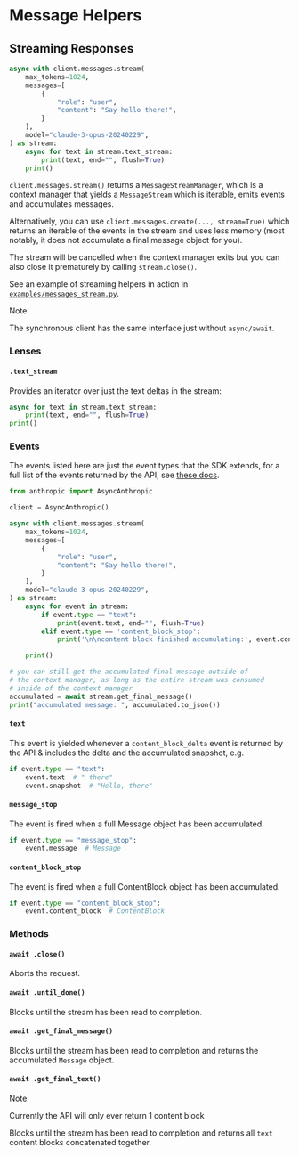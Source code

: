 # Message Helpers

## Streaming Responses

```python
async with client.messages.stream(
    max_tokens=1024,
    messages=[
        {
            "role": "user",
            "content": "Say hello there!",
        }
    ],
    model="claude-3-opus-20240229",
) as stream:
    async for text in stream.text_stream:
        print(text, end="", flush=True)
    print()
```

`client.messages.stream()` returns a `MessageStreamManager`, which is a context manager that yields a `MessageStream` which is iterable, emits events and accumulates messages.

Alternatively, you can use `client.messages.create(..., stream=True)` which returns an
iterable of the events in the stream and uses less memory (most notably, it does not accumulate a final message
object for you).

The stream will be cancelled when the context manager exits but you can also close it prematurely by calling `stream.close()`.

See an example of streaming helpers in action in [`examples/messages_stream.py`](examples/messages_stream.py).

> [!NOTE]  
> The synchronous client has the same interface just without `async/await`.

### Lenses

#### `.text_stream`

Provides an iterator over just the text deltas in the stream:

```py
async for text in stream.text_stream:
    print(text, end="", flush=True)
print()
```

### Events

The events listed here are just the event types that the SDK extends, for a full list of the events returned by the API, see [these docs](https://docs.anthropic.com/en/api/messages-streaming#event-types).

```py
from anthropic import AsyncAnthropic

client = AsyncAnthropic()

async with client.messages.stream(
    max_tokens=1024,
    messages=[
        {
            "role": "user",
            "content": "Say hello there!",
        }
    ],
    model="claude-3-opus-20240229",
) as stream:
    async for event in stream:
        if event.type == "text":
            print(event.text, end="", flush=True)
        elif event.type == 'content_block_stop':
            print('\n\ncontent block finished accumulating:', event.content_block)

    print()

# you can still get the accumulated final message outside of
# the context manager, as long as the entire stream was consumed
# inside of the context manager
accumulated = await stream.get_final_message()
print("accumulated message: ", accumulated.to_json())
```

#### `text`

This event is yielded whenever a `content_block_delta` event is returned by the API & includes the delta and the accumulated snapshot, e.g.

```py
if event.type == "text":
    event.text  # " there"
    event.snapshot  # "Hello, there"
```

#### `message_stop`

The event is fired when a full Message object has been accumulated.

```py
if event.type == "message_stop":
    event.message  # Message
```

#### `content_block_stop`

The event is fired when a full ContentBlock object has been accumulated.

```py
if event.type == "content_block_stop":
    event.content_block  # ContentBlock
```

### Methods

#### `await .close()`

Aborts the request.

#### `await .until_done()`

Blocks until the stream has been read to completion.

#### `await .get_final_message()`

Blocks until the stream has been read to completion and returns the accumulated `Message` object.

#### `await .get_final_text()`

> [!NOTE]  
> Currently the API will only ever return 1 content block

Blocks until the stream has been read to completion and returns all `text` content blocks concatenated together.
